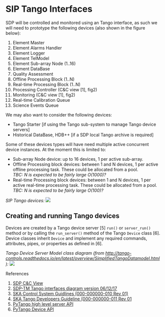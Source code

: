 # SIP Tango Interfaces


SDP will be controlled and monitored using an Tango interface, as such we
will need to prototype the following devices (also shown in the figure below):

1. Element Master
1. Element Alarms Handler
1. Element Logger
1. Element TelModel
1. Element Sub-array Node (1..16)
1. Element DataBase
1. Quality Assessment
1. Offline Processing Block (1..N)
1. Real-time Processing Block (1..N)
1. Processing Controller (C&C view [1], fig2)
1. Monitoring (C&C view [1], fig2)
1. Real-time Calibration Queue
1. Science Events Queue 

We may also want to consider the following devices:

- Tango Starter \[if using the Tango sub-system to manage Tango device servers]
- Historical DataBase, HDB++ \[if a SDP local Tango archive is required]


Some of these devices types will have need multiple active concurrent device 
instances. At the moment this is limited to:

- Sub-array Node device: up to 16 devices, 1 per active sub-array.
- Offline Processing block devices: between 1 and N devices, 1 per active 
  offline processing task. These could be allocated from a pool.<br>
  *TBC: N is expected to be fairly large O(1000)?*
- Real-time Processing block devices: between 1 and N devices, 1 per active 
  real-time processing task. These could be allocated from a pool.<br>
  *TBC: N is expected to be fairly large O(100)?*


*SIP Tango devices:*
![](https://drive.google.com/uc?id=1uxdQVvqX6JMqtTeD8rcrmXXYutXoRpVW)

## Creating and running Tango devices

Devices are created by a Tango device server \[5] `run()` or `server_run()` 
method or by calling the `run_server()` method of the Tango `Device` class 
\[6]. Device classes inherit `Device` and implement any required commands, 
attributes, pipes, or properties as defined in \[6].

*Tango Device Server Model class diagram (from <http://tango-controls.readthedocs.io/en/latest/overview/SimplifiedTangoDatamodel.html>):*
![](http://tango-controls.readthedocs.io/en/latest/_images/image2.jpg)

References

1. [SDP C&C View](http://bit.ly/sdp_system_cc_view)
1. [SDP-TM Tango interfaces diagram version 06/12/17](https://drive.google.com/uc?id=1Pp96owTtlzOzmGxRaQTqfL21NMVfWUdf)
1. [SKA Control System Guidlines (000-000000-010 Rev 01)](https://ska-aw.bentley.com/SKAProd/Search/QuickLink.aspx?n=000-000000-010&t=3&d=Main%5ceB_PROD&sc=Global&r=01&i=view)
1. [SKA Tango Developers Guideline (000-000000-011 Rev 01](https://docs.google.com/document/d/1vr6xcYTpYOZnECmu47KG5cdyKMF9zE089ufBT5CprNY/edit#heading=h.gjdgxs)
1. [PyTango high level server API](http://pytango.readthedocs.io/en/stable/server_api/server.html)
1. [PyTango Device API](http://pytango.readthedocs.io/en/stable/server_api/server.html#tango.server.Device)


